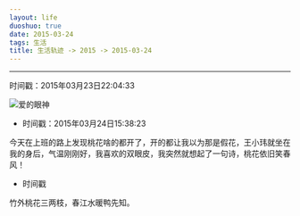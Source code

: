 ```yaml
---
layout: life
duoshuo: true
date: 2015-03-24
tags: 生活
title: 生活轨迹 -> 2015 -> 2015-03-24
---
```


*******

时间戳：2015年03月23日22:04:33

![爱的眼神](/life/2015/2015res/2015-03-24.gif)

* 时间戳：2015年03月24日15:38:23

>
今天在上班的路上发现桃花啥的都开了，开的都让我以为那是假花，王小玮就坐在我的身后，气温刚刚好，我喜欢的双眼皮，我突然就想起了一句诗，桃花依旧笑春风！


* 时间戳

>
竹外桃花三两枝，春江水暖鸭先知。


